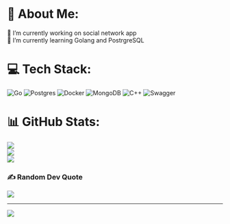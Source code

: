 # 💫 About Me:
🔭 I’m currently working on social network app<br>🌱 I’m currently learning Golang and PostrgreSQL


# 💻 Tech Stack:
![Go](https://img.shields.io/badge/go-%2300ADD8.svg?style=flat-square&logo=go&logoColor=white) ![Postgres](https://img.shields.io/badge/postgres-%23316192.svg?style=flat-square&logo=postgresql&logoColor=white) ![Docker](https://img.shields.io/badge/docker-%230db7ed.svg?style=flat-square&logo=docker&logoColor=white) ![MongoDB](https://img.shields.io/badge/MongoDB-%234ea94b.svg?style=flat-square&logo=mongodb&logoColor=white) ![C++](https://img.shields.io/badge/c++-%2300599C.svg?style=flat-square&logo=c%2B%2B&logoColor=white) ![Swagger](https://img.shields.io/badge/-Swagger-%23Clojure?style=flat-square&logo=swagger&logoColor=white)
# 📊 GitHub Stats:
![](https://github-readme-stats.vercel.app/api?username=SlashLight&theme=dark&hide_border=false&include_all_commits=true&count_private=false)<br/>
![](https://github-readme-streak-stats.herokuapp.com/?user=SlashLight&theme=dark&hide_border=false)<br/>
![](https://github-readme-stats.vercel.app/api/top-langs/?username=SlashLight&theme=dark&hide_border=false&include_all_commits=true&count_private=false&layout=compact)

### ✍️ Random Dev Quote
![](https://quotes-github-readme.vercel.app/api?type=vetical&theme=gruvbox)

---
[![](https://visitcount.itsvg.in/api?id=SlashLight&icon=8&color=2)](https://visitcount.itsvg.in)

<!-- Proudly created with GPRM ( https://gprm.itsvg.in ) -->
